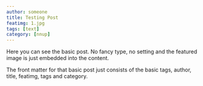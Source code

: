 ```yaml
---
author: someone
title: Testing Post
featimg: 1.jpg
tags: [text]
category: [nnup]
---
```

Here you can see the basic post. No fancy type, no setting and the featured image is just embedded into the content.

The front matter for that basic post just consists of the basic tags, author, title, featimg, tags and category.
